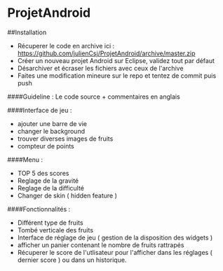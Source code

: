 ProjetAndroid
=============

##Installation

- Récuperer le code en archive ici : https://github.com/julienCsj/ProjetAndroid/archive/master.zip
- Créer un nouveau projet Android sur Eclipse, validez tout par défaut
- Désarchiver et écraser les fichiers avec ceux de l'archive
- Faites une modification mineure sur le repo et tentez de commit puis push


####Guideline :
Le code source + commentaires en anglais


####Interface de jeu :
- ajouter une barre de vie
- changer le background
- trouver diverses images de fruits
- compteur de points



####Menu :
- TOP 5 des scores
- Reglage de la gravité
- Reglage de la difficulté
- Changer de skin ( hidden feature )

####Fonctionnalités :
- Différent type de fruits
- Tombé verticale des fruits
- Interface de réglage de jeu ( gestion de la disposition des widgets )
- afficher un panier contenant le nombre de fruits rattrapés
- Récuperer le score de l'utlisateur pour l'afficher dans les réglages ( dernier score ) ou dans un historique.
